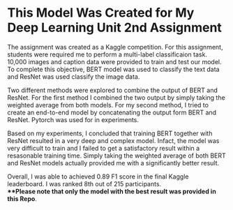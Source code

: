 # This Model Was Created for My Deep Learning Unit 2nd Assignment
The assignment was created as a Kaggle competition. For this assignment, students were required me to perform a multi-label classificaion task.
10,000 images and caption data were provided to train and test our model. To complete this objective, BERT model was used to classify 
the text data and ResNet was used classify the image data.

Two different methods were explored to combine the output of BERT and ResNet. For the first method I combined the two output by simply
taking the weighted average from both models. For my second method, I tried to create an end-to-end model by concatenating the output form BERT and ResNet.
Pytorch was used for in experiments.

Based on my experiments, I concluded that training BERT together with ResNet resulted in a very deep and complex model. Infact, the model was 
very difficult to train and I failed to get a satisfactory result within a resasonable training time. Simply taking the weighted average 
of both BERT and ResNet models actually provided me with a significantly better result.

Overall, I was able to achieved 0.89 F1 score in the final Kaggle leaderboard. I was ranked 8th out of 215 participants.
<br><b>**Please note that only the model with the best result was provided in this Repo</b>.</br>
